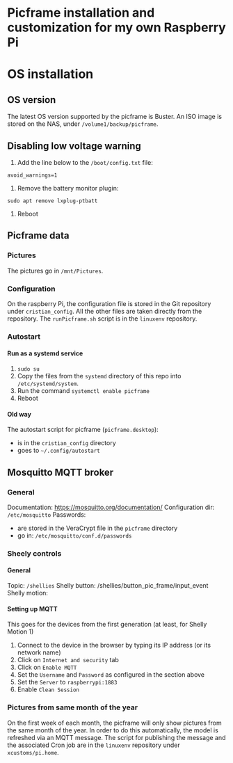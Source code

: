 # Picframe installation and customization for my own Raspberry Pi


# OS installation
## OS version
The latest OS version supported by the picframe is Buster. An ISO image is stored on 
the NAS, under `/volume1/backup/picframe`. 

## Disabling low voltage warning
1. Add the line below to the `/boot/config.txt` file:
```
avoid_warnings=1
```
1. Remove the battery monitor plugin:
```
sudo apt remove lxplug-ptbatt
```
1. Reboot




## Picframe data
### Pictures
The pictures go in `/mnt/Pictures`.

### Configuration
On the raspberry Pi, the configuration file is stored in the Git repository under `cristian_config`. All the other files
are taken directly from the repository.
The `runPicframe.sh` script is in the `linuxenv` repository.

### Autostart
#### Run as a systemd service
1. `sudo su`
1. Copy the files from the `systemd` directory of this repo into `/etc/systemd/system`.
1. Run the command `systemctl enable picframe`
1. Reboot

#### Old way
The autostart script for picframe (`picframe.desktop`):
* is in the `cristian_config` directory
* goes to `~/.config/autostart`


## Mosquitto MQTT broker
### General
Documentation: https://mosquitto.org/documentation/
Configuration dir: `/etc/mosquitto`
Passwords:
* are stored in the VeraCrypt file in the `picframe` directory
* go in: `/etc/mosquitto/conf.d/passwords`





### Sheely controls
#### General
Topic: `/shellies`
Shelly button: /shellies/button_pic_frame/input_event
Shelly motion:  

#### Setting up MQTT
This goes for the devices from the first generation (at least, for Shelly Motion 1)
1. Connect to the device in the browser by typing its IP address (or its network name)
1. Click on `Internet and security` tab
  1. Click on `Enable MQTT`
  1. Set the `Username` and `Password` as configured in the section above
  1. Set the `Server` to `raspberrypi:1883`
  1. Enable `Clean Session`

### Pictures from same month of the year
On the first week of each month, the picframe will only show pictures from the same month of
the year. In order to do this automatically, the model is refreshed via an MQTT message.
The script for publishing the message and the associated Cron job are in the `linuxenv` repository
under `xcustoms/pi.home`.
